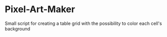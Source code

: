 # Pixel-Art-Maker
Small script for creating a table grid with the possibility to color each cell's background
